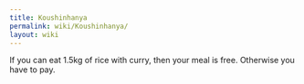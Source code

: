 ```yaml
---
title: Koushinhanya
permalink: wiki/Koushinhanya/
layout: wiki
---
```


If you can eat 1.5kg of rice with curry, then your meal is free.
Otherwise you have to pay.

